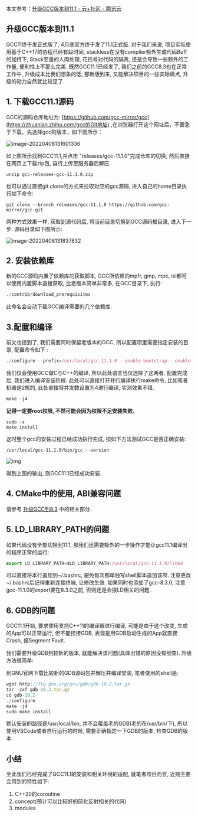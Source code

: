 本文参考：[升级GCC版本到11.1 - 云+社区 - 腾讯云](https://cloud.tencent.com/developer/article/1894845)

## 升级GCC版本到11.1

  GCC11终于发正式版了, 4月底官方终于发了11.1正式版. 对于我们来说, 项目实际使用基于C++17的协程已经有段时间, stackless在没有compiler额外生成代码Buff的加持下, Stack变量的人肉处理, 花括号对代码的隔离, 还是会导致一些额外的工作量, 便利性上不那么完美. 既然GCC11.1已经发了, 我们之前的GCC8.3也在正常工作中, 升级成本比我们想象的低, 那新版到来, 又能解决项目的一些实际痛点, 升级的动力自然就比较足了. 

 

## 1. 下载GCC11.1源码

  GCC的源码仓库地址为: [https://github.com/gcc-mirror/gcc](https://zhuanlan.zhihu.com/gcc的Git地址) ,在浏览器打开这个网址后，不要急于下载，先选择gcc的版本，如下图所示：

![image-20220408131601336](https://raw.githubusercontent.com/sxfinn/picgo/master/img/202204081316622.png)



如上图所示找到GCC11.1,并点击 "releases/gcc-11.1.0"完成仓库的切换,  然后直接在网页上下载zip包, 自行上传至服务器后解压.

```shell
unzip gcc-releases-gcc-11.1.0.zip
```

也可以通过直接git clone的方式来拉取对应的gcc源码, 进入自己的home目录执行如下命令:

```shell
git clone --branch releases/gcc-11.1.0 https://github.com/gcc-mirror/gcc.git
```

两种方式效果一样, 获取到源代码后, 将当前目录切换到GCC源码根目录, 进入下一步. 源码目录如下图所示:

![image-20220408131837832](https://raw.githubusercontent.com/sxfinn/picgo/master/img/202204081318936.png)

## 2. 安装依赖库

  新的GCC源码内置了依赖库的获取脚本, GCC所依赖的mpfr, gmp, mpc, isl都可以使用内置脚本直接获取, 比老版本简单非常多,  在GCC目录下, 执行:

```javascript
./contrib/download_prerequisites
```

此命名会自动下载GCC编译需要的几个依赖库. 

## 3.配置和编译

  前文也提到了, 我们需要同时保留老版本的GCC, 所以配置项里需要指定安装的目录, 配置命令如下 :

```javascript
./configure --prefix=/usr/local/gcc-11.1.0 --enable-bootstrap --enable-languages=c,c++ --enable-threads=posix --enable-checking=release --enable-multilib --with-system-zlib
```

  我们仅会使用GCC做C与C++的编译, 所以此处语言也仅选择了这两者.    配置完成后, 我们进入编译安装阶段. 此处可以直接打开并行编译执行make命令, 比如笔者机器是2核的, 此处直接将并发数设置为4进行编译, 实测效果不错.

```javascript
make -j4
```

  **记得一定要root权限, 不然可能会因为权限不足安装失败.**

```shell
sudo -s
make install
```

  这时整个gcc的安装过程已经成功执行完成, 按如下方法测试GCC是否正确安装:

```shell
/usr/local/gcc-11.1.0/bin/gcc --version
```

![img](https://raw.githubusercontent.com/sxfinn/picgo/master/img/202204081318609.png)

得到上图的输出, 则GCC11.1已经成功安装.

## 4. CMake中的使用, ABI兼容问题

  请参考 [升级GCC到8.3](https://zhuanlan.zhihu.com/p/345928428) 中的相关部分.

## 5. LD_LIBRARY_PATH的问题

  如果代码没有全部切换到11.1, 那我们还需要额外的一步操作才能让gcc11.1编译出的程序正常的运行:

```javascript
export LD_LIBRARY_PATH=$LD_LIBRARY_PATH:/usr/local/gcc-11.1.0/lib64
```

可以直接将本行追加到~/.bashrc, 避免每次都单独写shell脚本追加该项. 注意更改~/.bashrc后记得重新连接终端, 让修改生效. 如果同时也添加了gcc-8.3.0, 注意gcc-11.1.0的export要在8.3.0之前, 否则还是会报LD相关的问题.

## 6. GDB的问题

  GCC11.1开始, 要求使用支持C++11的编译器进行编译, 可能是由于这个改变, 生成的App可以正常运行, 但不能挂接GDB, 表现是用GDB启动生成的App就直接Crash, 报Segment Fault.

  我们需要升级GDB到较新的版本,  就能解决该问题(具体出错的原因没有细查).  升级方法很简单:

  到GNU官网下载比较新的GDB源码包并解压并编译安装, 笔者使用的shell是:

```javascript
wget http://ftp.gnu.org/gnu/gdb/gdb-10.2.tar.gz
tar -zxf gdb-10.2.tar.gz
cd gdb-10.2
./configure
make -j4
sudo make install
```

  默认安装的路径是/usr/local/bin, 并不会覆盖老的GDB(老的在/usr/bin/下), 所以使用VSCode或者自行运行的时候, 需要正确指定一下GDB的版本, 检查GDB的版本:

## 小结

  至此我们已经完成了GCC11.1的安装和相关环境的适配, 就笔者项目而言, 近期主要会用到的特性如下:

1. C++20的coroutine
2. concept(预计可以比较好的简化反射相关的代码) 
3. modules

